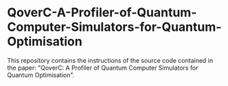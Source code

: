# QoverC-A-Profiler-of-Quantum-Computer-Simulators-for-Quantum-Optimisation
This repository contains the instructions of the source code contained in the paper: "QoverC: A Profiler of Quantum Computer Simulators for Quantum Optimisation".
